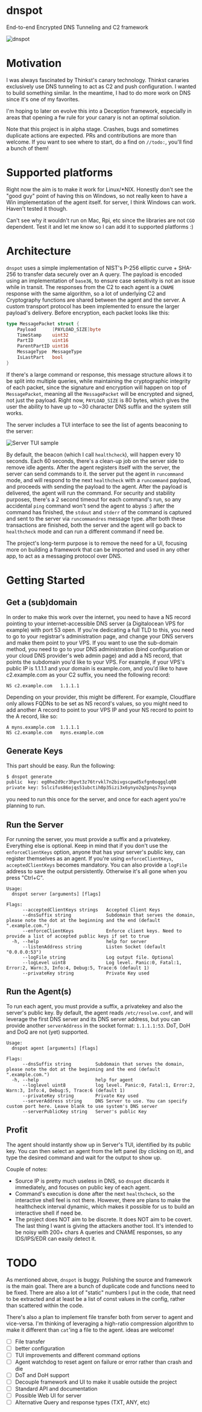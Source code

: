 # dnspot
End-to-end Encrypted DNS Tunneling and C2 framework

![dnspot](static/dnspot-logo.jpeg)

# Motivation
I was always fascinated by Thinkst's canary technology. Thinkst canaries exclusively use DNS tunneling to act as C2 and push configuration. I wanted to build something similar. In the meantime, I had to do more work on DNS since it's one of my favorites. 

I'm hoping to later on evolve this into a Deception framework, especially in areas that opening a fw rule for your canary is not an optimal solution.

Note that this project is in alpha stage. Crashes, bugs and sometimes duplicate actions are expected. PRs and contributions are more than welcome. If you want to see where to start, do a find on `//todo:`, you'll find a bunch of them! 

# Supported platforms
Right now the aim is to make it work for Linux/*NIX. Honestly don't see the "good guy" point of having this on Windows, so not really keen to have a Win implementation of the agent itself. for server, I think Windows can work. Haven't tested it though. 

Can't see why it wouldn't run on Mac, Rpi, etc since the libraries are not `CGO` dependent. Test it and let me know so I can add it to supported platforms :)


# Architecture
`dnspot` uses a simple implementation of NIST's P-256 elliptic curve + SHA-256 to transfer data securely over an A query. The payload is encoded using an implementation of `base36`, to ensure case sensitivity is not an issue while in transit. The responses from the C2 to each agent is a `CNAME` response with the same algorithm, so a lot of underlying C2 and Cryptography functions are shared between the agent and the server. A custom transport protocol has been implemented to ensure the larger payload's delivery. Before encryption, each packet looks like this:

```go
type MessagePacket struct {
	Payload      [PAYLOAD_SIZE]byte 
	TimeStamp    uint32             
	PartID       uint16            
	ParentPartID uint16          
	MessageType  MessageType
	IsLastPart   bool     
}
```

If there's a large command or response, this message structure allows it to be split into multiple queries, while maintaining the cryptographic integrity of each packet, since the signature and encryption will happen on top of `MessagePacket`, meaning all the `MessagePacket` will be encrypted and signed, not just the payload. Right now, `PAYLOAD_SIZE` is 80 bytes, which gives the user the ability to have up to ~30 character DNS suffix and the system still works. 

The server includes a TUI interface to see the list of agents beaconing to the server:

![Server TUI sample](static/server-tui-empty.png)

By default, the beacon (which I call `healthcheck`), will happen every 10 seconds. Each 60 seconds, there's a clean-up job on the server side to remove idle agents. After the agent registers itself with the server, the server can send commands to it. the server put the agent in `runcommand` mode, and will respond to the next `healthcheck` with a `runcommand` payload, and proceeds with sending the payload to the agent. After the payload is delivered, the agent will run the command. For security and stability purposes, there's a 2 second timeout for each command's run, so any accidental `ping` command won't send the agent to abyss :) after the command has finished, the `stdout` and `stderr` of the command is captured and sent to the server via `runcommandres` message type. after both these transactions are finished, both the server and the agent will go back to `healthcheck` mode and can run a different command if need be. 

The project's long-term purpose is to remove the need for a UI, focusing more on building a framework that can be imported and used in any other app, to act as a messaging protocol over DNS.

# Getting Started

## Get a (sub)domain
In order to make this work over the internet, you need to have a NS record pointing to your internet-accessible DNS server (a Digitalocean VPS for example) with port 53 open. If you're dedicating a full TLD to this, you need to go to your registrar's administration page, and change your DNS servers and make them point to your VPS. If you want to use the sub-domain method, you need to go to your DNS administration (bind configuration or your cloud DNS provider's web admin page) and add a NS record, that points the subdomain you'd like to your VPS. For example, if your VPS's public IP is 1.1.1.1 and your domain is example.com, and you'd like to have c2.example.com as your C2 suffix, you need the following record:

```
NS c2.example.com   1.1.1.1
```

Depending on your provider, this might be different. For example, Cloudflare only allows FQDNs to be set as NS record's values, so you might need to add another A record to point to your VPS IP and your NS record to point to the A record, like so:

```
A myns.example.com  1.1.1.1
NS c2.example.com   myns.example.com
```

## Generate Keys
This part should be easy. Run the following:

``` bash
$ dnspot generate
public  key: eg0he2d9cr3hpvt3z76trvkl7n2bivgscpwd5xfgn0oqgqlq00
private key: 5slcifus86ojqs51ubctih0p35izi3x6ynyo2q2pnqs7syvnqa
```

you need to run this once for the server, and once for each agent you're planning to run.

## Run the Server

For running the server, you must provide a suffix and a privatekey. Everything else is optional. Keep in mind that if you don't use the `enforceClientKeys` option, anyone that has your server's public key, can register themselves as an agent. If you're using `enforceClientKeys`, `acceptedClientKeys` becomes mandatory. You can also provide a `logFile` address to save the output persistently. Otherwise it's all gone when you press "Ctrl+C".

```
Usage:
  dnspot server [arguments] [flags]

Flags:
      --acceptedClientKeys strings   Accepted Client Keys
      --dnsSuffix string             Subdomain that serves the domain, please note the dot at the beginning and the end (default ".example.com.")
      --enforceClientKeys            Enforce client keys. Need to provide a list of accepted public keys if set to true
  -h, --help                         help for server
      --listenAddress string         Listen Socket (default "0.0.0.0:53")
      --logFile string               Log output file. Optional
      --logLevel uint8               Log level. Panic:0, Fatal:1, Error:2, Warn:3, Info:4, Debug:5, Trace:6 (default 1)
      --privateKey string            Private Key used

```

## Run the Agent(s)
To run each agent, you must provide a suffix, a privatekey and also the server's public key. By default, the agent reads `/etc/resolve.conf`, and will leverage the first DNS server and its DNS server address, but you can provide another `serverAddress` in the socket format: `1.1.1.1:53`. DoT, DoH and DoQ are not (yet) supported. 

```
Usage:
  dnspot agent [arguments] [flags]

Flags:
      --dnsSuffix string         Subdomain that serves the domain, please note the dot at the beginning and the end (default ".example.com.")
  -h, --help                     help for agent
      --loglevel uint8           log level. Panic:0, Fatal:1, Error:2, Warn:3, Info:4, Debug:5, Trace:6 (default 1)
      --privateKey string        Private Key used
      --serverAddress string     DNS Server to use. You can specify custom port here. Leave blank to use system's DNS server
      --serverPublicKey string   Server's public Key
```

## Profit
The agent should instantly show up in Server's TUI, identified by its public key. You can then select an agent from the left panel (by clicking on it), and type the desired command and wait for the output to show up.

Couple of notes:

- Source IP is pretty much useless in DNS, so `dnspot` discards it immediately, and focuses on public key of each agent. 
- Command's execution is done after the next `healthcheck`, so the interactive shell feel is not there. However, there are plans to make the healthcheck interval dynamic, which makes it possible for us to build an interactive shell if need be.
- The project does NOT aim to be discrete. It does NOT aim to be covert. The last thing I want is giving the attackers another tool. It's intended to be noisy with 200+ chars A queries and CNAME responses, so any IDS/IPS/EDR can easily detect it.

# TODO
As mentioned above, `dnspot` is buggy. Polishing the source and framework is the main goal. There are a bunch of duplicate code and functions need to be fixed. There are also a lot of "static" numbers I put in the code, that need to be extracted and at least be a list of const values in the config, rather than scattered within the code. 

There's also a plan to implement file transfer both from server to agent and vice-versa. I'm thinking of leveraging a high-ratio compression algorithm to make it different than `cat`'ing a file to the agent. ideas are welcome!

- [ ] File transfer
- [ ] better configuration
- [ ] TUI improvements and different command options
- [ ] Agent watchdog to reset agent on failure or error rather than crash and die
- [ ] DoT and DoH support
- [ ] Decouple framework and UI to make it usable outside the project
- [ ] Standard API and documentation
- [ ] Possible Web UI for server
- [ ] Alternative Query and response types (TXT, ANY, etc)
